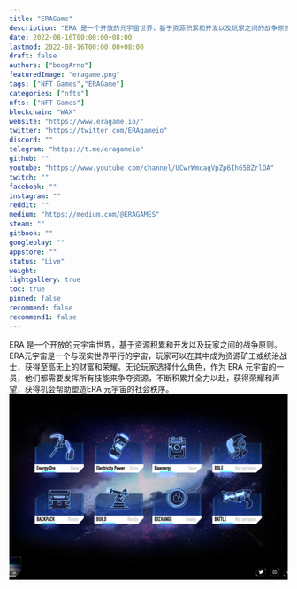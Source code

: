 ```yaml
---
title: "ERAGame"
description: "ERA 是一个开放的元宇宙世界，基于资源积累和开发以及玩家之间的战争原则。"
date: 2022-08-16T00:00:00+08:00
lastmod: 2022-08-16T00:00:00+08:00
draft: false
authors: ["boogArno"]
featuredImage: "eragame.png"
tags: ["NFT Games","ERAGame"]
categories: ["nfts"]
nfts: ["NFT Games"]
blockchain: "WAX"
website: "https://www.eragame.io/"
twitter: "https://twitter.com/ERAgameio"
discord: ""
telegram: "https://t.me/eragameio"
github: ""
youtube: "https://www.youtube.com/channel/UCwrWmcagVpZp6Ih65BZrlOA"
twitch: ""
facebook: ""
instagram: ""
reddit: ""
medium: "https://medium.com/@ERAGAMES"
steam: ""
gitbook: ""
googleplay: ""
appstore: ""
status: "Live"
weight: 
lightgallery: true
toc: true
pinned: false
recommend: false
recommend1: false
---
```

ERA 是一个开放的元宇宙世界，基于资源积累和开发以及玩家之间的战争原则。 ERA元宇宙是一个与现实世界平行的宇宙，玩家可以在其中成为资源矿工或统治战士，获得至高无上的财富和荣耀。无论玩家选择什么角色，作为 ERA 元宇宙的一员，他们都需要发挥所有技能来争夺资源，不断积累并全力以赴，获得荣耀和声望，获得机会帮助塑造ERA 元宇宙的社会秩序。![eragame-dapp-games-wax-image1_c6ba9f1f59a7e03077171873542bf01f](eragame-dapp-games-wax-image1_c6ba9f1f59a7e03077171873542bf01f.png)